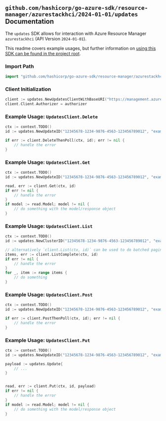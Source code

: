 
## `github.com/hashicorp/go-azure-sdk/resource-manager/azurestackhci/2024-01-01/updates` Documentation

The `updates` SDK allows for interaction with Azure Resource Manager `azurestackhci` (API Version `2024-01-01`).

This readme covers example usages, but further information on [using this SDK can be found in the project root](https://github.com/hashicorp/go-azure-sdk/tree/main/docs).

### Import Path

```go
import "github.com/hashicorp/go-azure-sdk/resource-manager/azurestackhci/2024-01-01/updates"
```


### Client Initialization

```go
client := updates.NewUpdatesClientWithBaseURI("https://management.azure.com")
client.Client.Authorizer = authorizer
```


### Example Usage: `UpdatesClient.Delete`

```go
ctx := context.TODO()
id := updates.NewUpdateID("12345678-1234-9876-4563-123456789012", "example-resource-group", "clusterName", "updateName")

if err := client.DeleteThenPoll(ctx, id); err != nil {
	// handle the error
}
```


### Example Usage: `UpdatesClient.Get`

```go
ctx := context.TODO()
id := updates.NewUpdateID("12345678-1234-9876-4563-123456789012", "example-resource-group", "clusterName", "updateName")

read, err := client.Get(ctx, id)
if err != nil {
	// handle the error
}
if model := read.Model; model != nil {
	// do something with the model/response object
}
```


### Example Usage: `UpdatesClient.List`

```go
ctx := context.TODO()
id := updates.NewClusterID("12345678-1234-9876-4563-123456789012", "example-resource-group", "clusterName")

// alternatively `client.List(ctx, id)` can be used to do batched pagination
items, err := client.ListComplete(ctx, id)
if err != nil {
	// handle the error
}
for _, item := range items {
	// do something
}
```


### Example Usage: `UpdatesClient.Post`

```go
ctx := context.TODO()
id := updates.NewUpdateID("12345678-1234-9876-4563-123456789012", "example-resource-group", "clusterName", "updateName")

if err := client.PostThenPoll(ctx, id); err != nil {
	// handle the error
}
```


### Example Usage: `UpdatesClient.Put`

```go
ctx := context.TODO()
id := updates.NewUpdateID("12345678-1234-9876-4563-123456789012", "example-resource-group", "clusterName", "updateName")

payload := updates.Update{
	// ...
}


read, err := client.Put(ctx, id, payload)
if err != nil {
	// handle the error
}
if model := read.Model; model != nil {
	// do something with the model/response object
}
```
